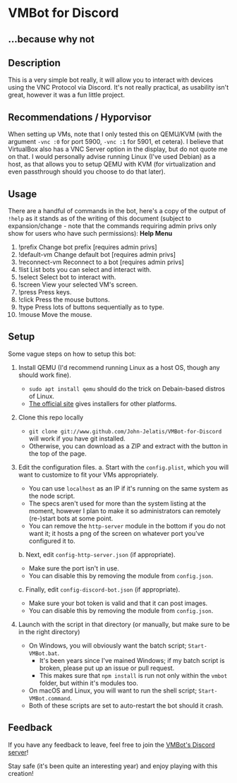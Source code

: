 # VMBot for Discord
## ...because why not

## Description 
This is a very simple bot really, it will allow you to interact with devices using the VNC Protocol via Discord. It's not really practical, as usability isn't great, however it was a fun little project.

## Recommendations / Hyporvisor
When setting up VMs, note that I only tested this on QEMU/KVM (with the argument `-vnc :0` for port 5900, `-vnc :1` for 5901, et cetera). I believe that VirtualBox also has a VNC Server option in the display, but do not quote me on that. I would personally advise running Linux (I've used Debian) as a host, as that allows you to setup QEMU with KVM (for virtualization and even passthrough should you choose to do that later).

## Usage
There are a handful of commands in the bot, here's a copy of the output of `!help` as it stands as of the writing of this document (subject to expansion/change - note that the commands requiring admin privs only show for users who have such permissions):
**Help Menu**
1. !prefix
  Change bot prefix [requires admin privs]
2. !default-vm
  Change default bot [requires admin privs]
3. !reconnect-vm
  Reconnect to a bot [requires admin privs]
4. !list
  List bots you can select and interact with.
5. !select
  Select bot to interact with.
6. !screen
  View your selected VM's screen.
7. !press
  Press keys.
8. !click
  Press the mouse buttons.
9. !type
  Press lots of buttons sequentially as to type.
10. !mouse
  Move the mouse.

## Setup
Some vague steps on how to setup this bot:
 1. Install QEMU (I'd recommend running Linux as a host OS, though any should work fine).
    * `sudo apt install qemu` should do the trick on Debain-based distros of Linux.
    * [The official site](https://www.qemu.org/download/) gives installers for other platforms.

 2. Clone this repo locally
    * `git clone git://www.github.com/John-Jelatis/VMBot-for-Discord` will work if you have git installed.
    * Otherwise, you can download as a ZIP and extract with the button in the top of the page.

 3. Edit the configuration files.
    a. Start with the `config.plist`, which you will want to customize to fit your VMs appropriately.
       * You can use `localhost` as an IP if it's running on the same system as the node script.
       * The specs aren't used for more than the system listing at the moment, however I plan to make it so administrators can remotely (re-)start bots at some point.
       * You can remove the `http-server` module in the bottom if you do not want it; it hosts a png of the screen on whatever port you've configured it to.

    b. Next, edit `config-http-server.json` (if appropriate).
       * Make sure the port isn't in use.
       * You can disable this by removing the module from `config.json`.

    c. Finally, edit `config-discord-bot.json` (if appropriate).
       * Make sure your bot token is valid and that it can post images.
       * You can disable this by removing the module from `config.json`.

 4. Launch with the script in that directory (or manually, but make sure to be in the right directory)
    * On Windows, you will obviously want the batch script; `Start-VMBot.bat`.
      * It's been years since I've mained Windows; if my batch script is broken, please put up an issue or pull request. 
      * This makes sure that `npm install` is run not only within the `vmbot` folder, but within it's modules too.
    * On macOS and Linux, you will want to run the shell script; `Start-VMBot.command`.
    * Both of these scripts are set to auto-restart the bot should it crash.

## Feedback
If you have any feedback to leave, feel free to join the [VMBot's Discord server](https://discord.gg/jUrJaGKFdw)!
 
Stay safe (it's been quite an interesting year) and enjoy playing with this creation!
